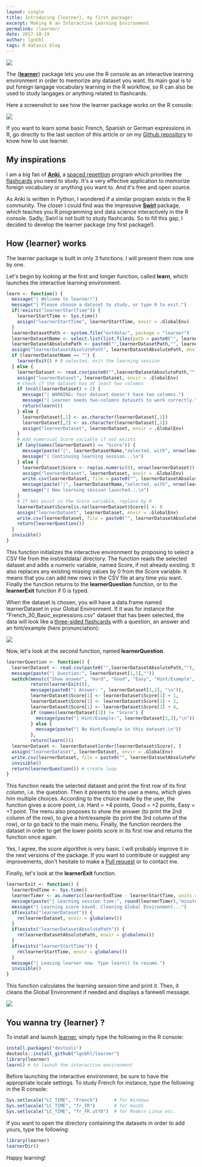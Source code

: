 ```yaml
---
layout: single
title: Introducing {learner}, my first package!
excerpt: Making R an Interactive Learning Environment
permalink: /learner/
date: 2017-10-19
author: lgnbhl
tags: R dataviz blog
---
```


![](/images/learner_logo.png)

The {[**learner**](https://github.com/lgnbhl/learner)} package lets you use the R console as an interactive learning environment in order to memorize any dataset you want. Its main goal is to put foreign langage vocabulary learning in the R workflow, so R can also be used to study langages or anything related to flashcards.

Here a screenshot to see how the learner package works on the R console:

![](/images/screenshot_learner_1.png)

If you want to learn some basic French, Spanish or German expressions in R, go directly to the last section of this article or on my [Github repository](https://github.com/lgnbhl/learner) to know how to use learner.

## My inspirations

I am a big fan of [**Anki**](https://apps.ankiweb.net/), a [spaced repetition](https://en.wikipedia.org/wiki/Spaced_repetition) program which priorities the [flashcards](https://en.wikipedia.org/wiki/Flashcard) you need to study. It's a very effective application to memorize foreign vocabulary or anything you want to. And it's free and open source. 

As Anki is written in Python, I wondered if a similar program exists in the R community. The closer I could find was the impressive [**Swirl**](http://swirlstats.com/) package, which teaches you R programming and data science interactively in the R console. Sadly, Swirl is not built to study flashcards. So to fill this gap, I decided to develop the learner package (my first package!). 

## How {learner} works

The learner package is built in only 3 functions. I will present them now one by one.

Let's begin by looking at the first and longer function, called **learn**, which launches the interactive learning environment.

``` r
learn <- function() {
  message("| Welcome to learner!")
  message("| Please choose a dataset to study, or type 0 to exit.")
  if(!exists("learnerStartTime")) {
    learnerStartTime <- Sys.time()
    assign("learnerStartTime", learnerStartTime, envir = .GlobalEnv)
  }
  learnerDatasetPath <- system.file("extdata/", package = "learner")
  learnerDatasetName <- select.list(list.files(path = paste0("", learnerDatasetPath, "")))
  learnerDatasetAbsolutePath <- paste0("",learnerDatasetPath,"", learnerDatasetName,"")
  assign("learnerDatasetAbsolutePath", learnerDatasetAbsolutePath, envir = .GlobalEnv)
  if (learnerDatasetName == "") {
    learnerExit() # 0 selected, exit the learning session
  } else {
    learnerDataset <- read.csv(paste0("",learnerDatasetAbsolutePath,""), stringsAsFactors = FALSE)
    assign("learnerDataset", learnerDataset, envir = .GlobalEnv)
    # Check if the dataset has at least two colomns
    if (ncol(learnerDataset) < 2) {
      message("| WARNING: Your dataset doesn't have two colomns.")
      message("| Learner needs two-colomns datasets to work correctly.\n")
      return(learn())
    } else {
      learnerDataset[,1] <- as.character(learnerDataset[,1])
      learnerDataset[,2] <- as.character(learnerDataset[,2])
      assign("learnerDataset", learnerDataset, envir = .GlobalEnv)
    }
    # Add numerical Score variable if not exists
    if (any(names(learnerDataset) == "Score")) {
      message(paste("|", learnerDatasetName,"selected, with", nrow(learnerDataset),"rows."))
      message("| Continuing learning session...\n")
    } else {
      learnerDataset$Score <- rep(as.numeric(0), nrow(learnerDataset))
      assign("learnerDataset", learnerDataset, envir = .GlobalEnv)
      write.csv(learnerDataset, file = paste0("", learnerDatasetAbsolutePath, ""), row.names = FALSE)
      message(paste("|", learnerDatasetName,"selected, with", nrow(learnerDataset),"rows."))
      message("| New learning session launched...\n")
    }
    # If NAs exist in the Score variable, replace by 0
    learnerDataset$Score[is.na(learnerDataset$Score)] <- 0
    assign("learnerDataset", learnerDataset, envir = .GlobalEnv)
    write.csv(learnerDataset, file = paste0("", learnerDatasetAbsolutePath, ""), row.names = FALSE)
    return(learnerQuestion())
  }
  invisible()
}
```

This function initializes the interactive environment by proposing to select a CSV file from the inst/extdata/ directory. The function reads the selected dataset and adds a numeric variable, named Score, if not already existing. It also replaces any existing missing values by 0 from the Score variable. It means that you can add new rows in the CSV file at any time you want. Finally the function returns to the **learnerQuestion** function, or to the **learnerExit** function if 0 is typed.

When the dataset is chosen, you will have a data.frame named learnerDataset in your Global Environment. If it was for instance the "French_30_Basic_expressions.csv" dataset that has been selected, the data will look like a [three-sided flashcards](https://en.wikipedia.org/wiki/Flashcard#Three-sided_cards) with a question, an answer and an hint/example (here pronunciation):

![](/images/screenshot_learner_2.png)

Now, let's look at the second function, named **learnerQuestion**.

``` r
learnerQuestion <- function() {
  learnerDataset <- read.csv(paste0("",learnerDatasetAbsolutePath,""), stringsAsFactors = FALSE)
  message(paste("| Question:", learnerDataset[1,1],""))
  switch(menu(c("Show answer", "Hard", "Good", "Easy", "Hint/Example", "Back to menu")) + 1,
         return(learnerExit()),
         message(paste0("| Answer: ", learnerDataset[1,2], "\n")),
         learnerDataset$Score[1] <- learnerDataset$Score[1] + 1,
         learnerDataset$Score[1] <- learnerDataset$Score[1] + 2,
         learnerDataset$Score[1] <- learnerDataset$Score[1] + 4,
         if (names(learnerDataset[3]) != "Score") {
           message(paste("| Hint/Example:", learnerDataset[1,3],"\n"))
         } else {
           message(paste("| No Hint/Example in this dataset.\n"))
         },
         return(learn()))
  learnerDataset <- learnerDataset[order(learnerDataset$Score), ]
  assign("learnerDataset", learnerDataset, envir = .GlobalEnv)
  write.csv(learnerDataset, file = paste0("", learnerDatasetAbsolutePath, ""), row.names = FALSE)
  invisible()
  return(learnerQuestion()) # create loop
}
```

This function reads the selected dataset and print the first row of its first column, i.e. the question. Then it presents to the user a menu, which gives him multiple choices. According to the choice made by the user, the function gives a score point, i.e. Hard = +4 points, Good = +2 points, Easy = +1 point. The menu also proposes to show the answer (to print the 2nd column of the row), to give a hint/example (to print the 3rd column of the row), or to go back to the main menu. Finally, the function reorders the dataset in order to get the lower points score in its first row and returns the function once again.

Yes, I agree, the score algorithm is very basic. I will probably improve it in the next versions of the package. If you want to contribute or suggest any improvements, don't hesitate to make a [Pull request](https://github.com/lgnbhl/learner/pulls) or to contact me.

Finally, let's look at the **learnerExit** function.

``` r
learnerExit <- function() {
  learnerEndTime <- Sys.time()
  learnerTimer <- as.numeric(learnerEndTime - learnerStartTime, units = "mins")
  message(paste("| Learning session time:", round(learnerTimer),"minutes."))
  message("| Learning score saved. Cleaning Global Environment...")
  if(exists("learnerDataset")) {
    rm(learnerDataset, envir = globalenv())
  }
  if(exists("learnerDatasetAbsolutePath")) {
    rm(learnerDatasetAbsolutePath, envir = globalenv())
  }
  if(exists("learnerStartTime")) {
    rm(learnerStartTime, envir = globalenv())
  }
  message("| Leaving learner now. Type learn() to resume.")
  invisible()
}
```

This function calculates the learning session time and print it. Then, it cleans the Global Environment if needed and displays a farewell message.

![](/images/screenshot_learner_3.png)

## You wanna try {learner} ?

To install and launch [learner](https://github.com/lgnbhl/learner), simply type the following in the R console:

``` r
install.packages("devtools")
devtools::install_github("lgnbhl/learner")
library(learner)
learn() # to launch the interactive environment
```

Before launching the interactive environment, be sure to have the appropriate locale settings. To study French for instance, type the following in the R console:

``` r
Sys.setlocale("LC_TIME", "French")      # for Windows
Sys.setlocale("LC_TIME", "fr_FR")       # for macOS
Sys.setlocale("LC_TIME", "fr_FR.utf8")  # for Modern Linux etc.
```

If you want to open the directory containing the datasets in order to add yours, type the following:

``` r
library(learner)
learnerDir()
```

Happy learning!
